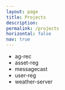 ```yaml
---
layout: page
title: Projects
description: 
permalink: /projects
horizontal: false
nav: true
---
```


* ag-rec
* asset-reg
* messagecast
* user-reg
* weather-server